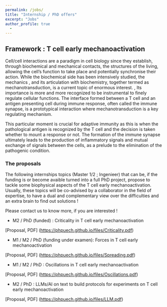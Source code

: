 ```yaml
---
permalink: /jobs/
title: "Internship / PhD offers"
excerpt: "Jobs"
author_profile: true
  - 
---
```

## Framework : T cell early mechanoactivation

Cell/cell interactions are a paradigm in cell biology since they establish, through biochemical and mechanical contacts, the structures of the living, allowing the cell’s function to take place and potentially synchronise their action. While the biochemical side has been intensively studied, the mechanics , and its articulation with biochemistry, together termed as mechanotransduction, is a current topic of enormous interest. , Its importance is more and more recognized to be instrumental to finely regulate cellular functions. The interface formed between a T cell and an antigen presenting cell during immune response, often called the immune synapse, is a prototypical interaction where mechanotransduction is a key regulating mechanism. 

This particular moment is crucial for adaptive immunity as this is when the pathological antigen is recognized by the T cell and the decision is taken whether to mount a response or not. The formation of the immune synapse ultimately leads to the production of inflammatory signals and mutual exchange of signals between the cells, as a prelude to the elimination of the pathogenic condition.

### The proposals

The following internships topics (Master 1/2 ; Ingenieer) that can be, if the funding is or become avaible turned into a full PhD project, propose to tackle some biophysical aspects of the T cell early mechanoactivation. Usually, these topics will be co-advised by a collaborator in the field of expertise, to have a dual and complementary view over the difficulties and an extra brain to find out solutions !

Please contact us to know more, if you are interested !

- M2 / PhD (funded) : Criticality in T cell early mechanoactivation

[Proposal, PDF] (https://phpuech.github.io/files/Criticality.pdf)

- M1 / M2 / PhD (funding under examen): Forces in T cell early mechanoactivation

[Proposal, PDF] (https://phpuech.github.io/files/Spreading.pdf)

- M1 / M2 / PhD : Oscillations in T cell early mechanoactivation

[Proposal, PDF] (https://phpuech.github.io/files/Oscillations.pdf)

- M2 / PhD : LLMs/AI on text to build protocols for experiments on T cell early mechanoactivation

[Proposal, PDF] (https://phpuech.github.io/files/LLM.pdf)
